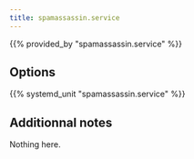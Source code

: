 ```yaml
---
title: spamassassin.service
---
```


{{% provided_by "spamassassin.service" %}}

## Options

{{% systemd_unit "spamassassin.service" %}}

## Additionnal notes

Nothing here.